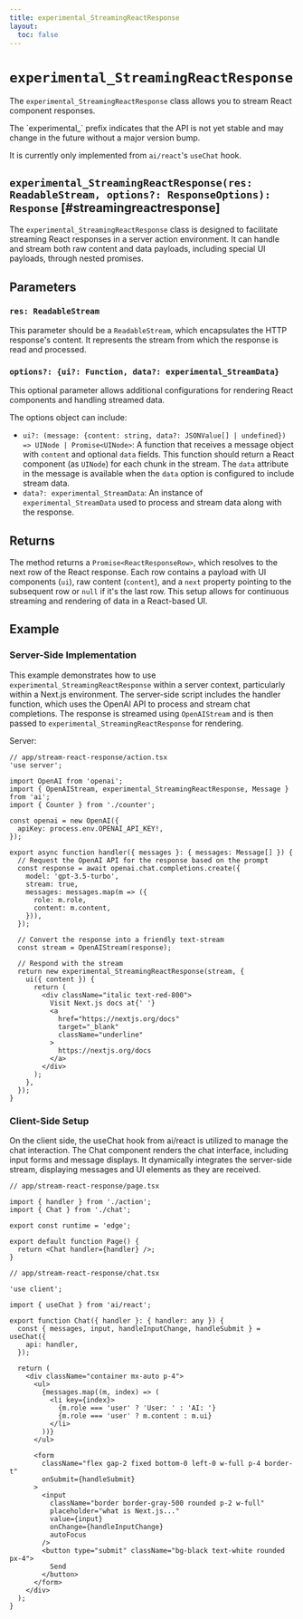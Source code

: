 ```yaml
---
title: experimental_StreamingReactResponse
layout:
  toc: false
---
```


# `experimental_StreamingReactResponse`

The `experimental_StreamingReactResponse` class allows you to stream React component responses.

<Callout>
  The `experimental_` prefix indicates that the API is not yet stable and may
  change in the future without a major version bump.

It is currently only implemented from `ai/react`'s `useChat` hook.

</Callout>

## `experimental_StreamingReactResponse(res: ReadableStream, options?: ResponseOptions): Response` [#streamingreactresponse]

The `experimental_StreamingReactResponse` class is designed to facilitate streaming React responses in a server action environment. It can handle and stream both raw content and data payloads, including special UI payloads, through nested promises.

## Parameters

### `res: ReadableStream`

This parameter should be a `ReadableStream`, which encapsulates the HTTP response's content. It represents the stream from which the response is read and processed.

### `options?: {ui?: Function, data?: experimental_StreamData}`

This optional parameter allows additional configurations for rendering React components and handling streamed data.

The options object can include:

- `ui?: (message: {content: string, data?: JSONValue[] | undefined}) => UINode | Promise<UINode>`: A function that receives a message object with `content` and optional `data` fields. This function should return a React component (as `UINode`) for each chunk in the stream. The `data` attribute in the message is available when the `data` option is configured to include stream data.
- `data?: experimental_StreamData`: An instance of `experimental_StreamData` used to process and stream data along with the response.

## Returns

The method returns a `Promise<ReactResponseRow>`, which resolves to the next row of the React response. Each row contains a payload with UI components (`ui`), raw content (`content`), and a `next` property pointing to the subsequent row or `null` if it's the last row. This setup allows for continuous streaming and rendering of data in a React-based UI.

## Example

### Server-Side Implementation

This example demonstrates how to use `experimental_StreamingReactResponse` within a server context, particularly within a Next.js environment. The server-side script includes the handler function, which uses the OpenAI API to process and stream chat completions. The response is streamed using `OpenAIStream` and is then passed to `experimental_StreamingReactResponse` for rendering.

Server:

```tsx
// app/stream-react-response/action.tsx
'use server';

import OpenAI from 'openai';
import { OpenAIStream, experimental_StreamingReactResponse, Message } from 'ai';
import { Counter } from './counter';

const openai = new OpenAI({
  apiKey: process.env.OPENAI_API_KEY!,
});

export async function handler({ messages }: { messages: Message[] }) {
  // Request the OpenAI API for the response based on the prompt
  const response = await openai.chat.completions.create({
    model: 'gpt-3.5-turbo',
    stream: true,
    messages: messages.map(m => ({
      role: m.role,
      content: m.content,
    })),
  });

  // Convert the response into a friendly text-stream
  const stream = OpenAIStream(response);

  // Respond with the stream
  return new experimental_StreamingReactResponse(stream, {
    ui({ content }) {
      return (
        <div className="italic text-red-800">
          Visit Next.js docs at{' '}
          <a
            href="https://nextjs.org/docs"
            target="_blank"
            className="underline"
          >
            https://nextjs.org/docs
          </a>
        </div>
      );
    },
  });
}
```

### Client-Side Setup

On the client side, the useChat hook from ai/react is utilized to manage the chat interaction. The Chat component renders the chat interface, including input forms and message displays. It dynamically integrates the server-side stream, displaying messages and UI elements as they are received.

```tsx
// app/stream-react-response/page.tsx

import { handler } from './action';
import { Chat } from './chat';

export const runtime = 'edge';

export default function Page() {
  return <Chat handler={handler} />;
}
```

```tsx
// app/stream-react-response/chat.tsx

'use client';

import { useChat } from 'ai/react';

export function Chat({ handler }: { handler: any }) {
  const { messages, input, handleInputChange, handleSubmit } = useChat({
    api: handler,
  });

  return (
    <div className="container mx-auto p-4">
      <ul>
        {messages.map((m, index) => (
          <li key={index}>
            {m.role === 'user' ? 'User: ' : 'AI: '}
            {m.role === 'user' ? m.content : m.ui}
          </li>
        ))}
      </ul>

      <form
        className="flex gap-2 fixed bottom-0 left-0 w-full p-4 border-t"
        onSubmit={handleSubmit}
      >
        <input
          className="border border-gray-500 rounded p-2 w-full"
          placeholder="what is Next.js..."
          value={input}
          onChange={handleInputChange}
          autoFocus
        />
        <button type="submit" className="bg-black text-white rounded px-4">
          Send
        </button>
      </form>
    </div>
  );
}
```
